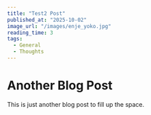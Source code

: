 ```yaml
---
title: "Test2 Post"
published_at: "2025-10-02"
image_url: "/images/enje_yoko.jpg"
reading_time: 3
tags:
  - General
  - Thoughts
---
```

# Another Blog Post

This is just another blog post to fill up the space.
